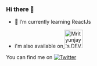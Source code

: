 

### Hi there 👋


<!--**Mj-Techs/Mj-Techs** is a ✨ _special_ ✨ repository because its `README.md` (this file) appears on your GitHub profile.-->

- 🌱 I’m currently learning ReactJs
<!-- - 👯 I’m looking to collaborate on ...
- 🤔 I’m looking for help with ...
- 💬 Ask me about ...
- 📫 How to reach me: ...
- 😄 Pronouns: ...
- ⚡ Fun fact: ...
-->

<!-- Actual text -->
- i'm also available on<a href="https://dev.to/mjtechs">
  <img src="https://d2fltix0v2e0sb.cloudfront.net/dev-badge.svg" alt="Mrityunjay's DEV Profile" height="50" width="50">
</a>
      
      

You can find me on [![Twitter][1.2]][1]

<!-- Icons -->

[1.2]: http://i.imgur.com/wWzX9uB.png (twitter icon without padding)
[2.2]: https://raw.githubusercontent.com/MartinHeinz/MartinHeinz/master/linkedin-3-16.png (LinkedIn icon without padding)

<!-- Links to your social media accounts -->

[1]: https://twitter.com/@Mrityu_njay
[2]: https://www.linkedin.com/in/mrityunjay-kumar-432b5215a/

